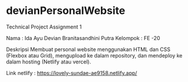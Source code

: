 # devianPersonalWebsite
Technical Project Assignment 1

Nama : Ida Ayu Devian Branitasandhini Putra
Kelompok : FE -20

Deskripsi
Membuat personal website menggunakan HTML dan CSS (Flexbox atau Grid), mengupload ke dalam repository, dan mendeploy ke dalam hosting (Netlify atau vercel).


Link netlify : https://lovely-sundae-ae9158.netlify.app/

